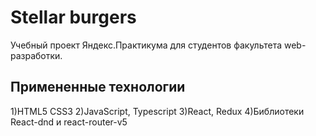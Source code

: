 # Stellar burgers

Учебный проект Яндекс.Практикума для студентов факультета web-разработки.

## Примененные технологии

1)HTML5 CSS3
2)JavaScript, Typescript
3)React, Redux
4)Библиотеки React-dnd и react-router-v5
